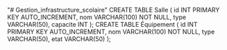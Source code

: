 "# Gestion_infrastructure_scolaire" 
CREATE TABLE Salle (
    id INT PRIMARY KEY AUTO_INCREMENT,
    nom VARCHAR(100) NOT NULL,
    type VARCHAR(50),
    capacite INT
);
CREATE TABLE Équipement (
    id INT PRIMARY KEY AUTO_INCREMENT,
    nom VARCHAR(100) NOT NULL,
    type VARCHAR(50),
    etat VARCHAR(50)
);
